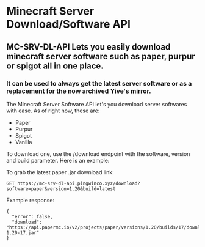 # Minecraft Server Download/Software API

## MC-SRV-DL-API Lets you easily download minecraft server software such as paper, purpur or spigot all in one place.

### It can be used to always get the latest server software or as a replacement for the now archived Yive's mirror.

The Minecraft Server Software API let's you download server softwares with ease. As of right now, these are:

- Paper
- Purpur
- Spigot
- Vanilla

To download one, use the /download endpoint with the software, version and build parameter. Here is an example:

To grab the latest paper .jar download link:

`GET https://mc-srv-dl-api.pingwinco.xyz/download?software=paper&version=1.20&build=latest`

Example response:

```
{
  "error": false,
  "download": "https://api.papermc.io/v2/projects/paper/versions/1.20/builds/17/downloads/paper-1.20-17.jar"
}
```


